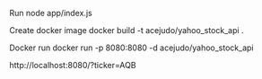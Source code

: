 Run node app/index.js 

Create docker image
    docker build -t acejudo/yahoo_stock_api .

Docker run
    docker run -p 8080:8080 -d acejudo/yahoo_stock_api

http://localhost:8080/?ticker=AQB
